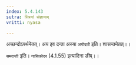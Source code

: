 ```yaml
---
index: 5.4.143
sutra: स्त्रियां संज्ञायाम्
vritti: nyasa

---
```

अच्छन्दोऽपर्थमेतत्। अय इव दन्ता अस्या `अयोदती` इति। शासन्तमेतत्।।

`समदन्ती` इति। `नासिकोदर` (4.1.55) इत्यादिना ङीष्।।